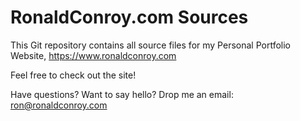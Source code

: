 # RonaldConroy.com Sources
This Git repository contains all source files for my Personal Portfolio Website, https://www.ronaldconroy.com

Feel free to check out the site!

Have questions? Want to say hello? Drop me an email: ron@ronaldconroy.com